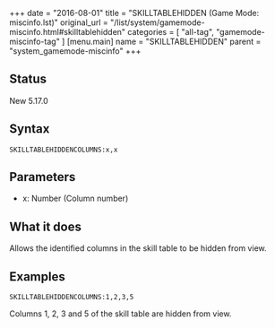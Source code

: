 +++
date = "2016-08-01"
title = "SKILLTABLEHIDDEN (Game Mode: miscinfo.lst)"
original_url = "/list/system/gamemode-miscinfo.html#skilltablehidden"
categories = [ "all-tag", "gamemode-miscinfo-tag" ]
[menu.main]
    name = "SKILLTABLEHIDDEN"
    parent = "system_gamemode-miscinfo"
+++

## Status

New 5.17.0

## Syntax

`SKILLTABLEHIDDENCOLUMNS:x,x`

## Parameters

-   x: Number (Column number)



What it does
------------

Allows the identified columns in the skill table to be hidden from view.

Examples
--------

`SKILLTABLEHIDDENCOLUMNS:1,2,3,5`

Columns 1, 2, 3 and 5 of the skill table are hidden from view.

